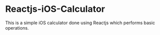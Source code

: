 # Reactjs-iOS-Calculator

This is a simple iOS calculator done using Reactjs which performs basic operations.
